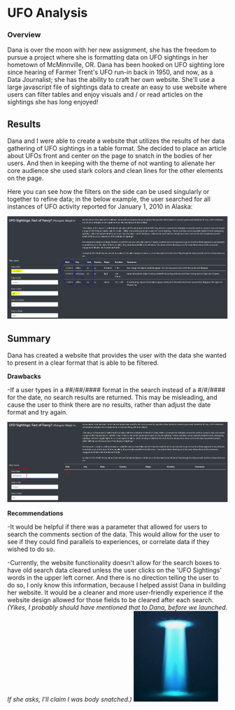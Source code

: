 # UFO Analysis

### Overview
Dana is over the moon with her new assignment, she has the freedom to pursue a project where she is formatting data on UFO sightings in her hometown of McMinnville, OR.  Dana has been hooked on UFO sighting lore since hearing of Farmer Trent's UFO run-in back in 1950, and now, as a Data Journalist; she has the ability to craft her own website. She'll use a large javascript file of sightings data to create an easy to use website where users can filter tables and enjoy visuals and / or read articles on the sightings she has long enjoyed!

## Results

Dana and I were able to create a website that utilizes the results of her data gathering of UFO sightings in a table format.  She decided to place an article about UFOs front and center on the page to snatch in the bodies of her users.  And then in keeping with the theme of not wanting to alienate her core audience she used stark colors and clean lines for the other elements on the page.

Here you can see how the filters on the side can be used singularly or together to refine data; in the below example, the user searched for all instances of UFO activity reported for January 1, 2010 in Alaska:

![filterdatestate.PNG](static/images/filterdatestate.PNG)


## Summary

Dana has created a website that provides the user with the data she wanted to present in a clear format that is able to be filtered.

**Drawbacks**

-If a user types in a ##/##/#### format in the search instead of a #/#/#### for the date, no search results are returned.  This may be misleading, and cause the user to think there are no results, rather than adjust the date format and try again.

![unyieldingdate.PNG](static/images/unyieldingdate.PNG)


**Recommendations**

-It would be helpful if there was a parameter that allowed for users to search the comments section of the data.  This would allow for the user to see if they could find parallels to experiences, or correlate data if they wished to do so.

-Currently, the website functionality doesn't allow for the search boxes to have old search data cleared unless the user clicks on the 'UFO Sightings' words in the upper left corner.  And there is no direction telling the user to do so, I only know this information, because I helped assist Dana in building her website.  It would be a cleaner and more user-friendly experience if the website design allowed for those fields to be cleared after each search.  *(Yikes, I probably should have mentioned that to Dana, before we launched.  If she asks, I'll claim I was body snatched.)*
![bodysnatch.JPG](static/images/bodysnatch.JPG)